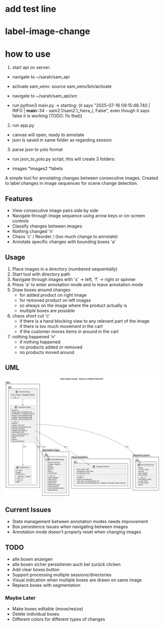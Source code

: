 # add test line

# label-image-change

# how to use
1. start api on server:
- navigate to ~/sarah/sam_api
- activate sam_venv: source sam_venv/bin/activate

- navigate to ~/sarah/sam_api/src
- run python3 main.py -> starting:
(it says "2025-07-16 09:15:48.740 | INFO     | __main__:<module>:34 - sam2.1/sam2.1_hiera_l, False", even though it says false it is working (TODO: fix that))

2. run app.py
- canvas will open, ready to annotate
- json is saved in same folder as regarding session

3. parse json to yolo format
- run json_to_yolo.py script, this will create 3 folders:
* images
*images2
*labels

A simple tool for annotating changes between consecutive images. Created to label changes in image sequences for scene change detection.

## Features

- View consecutive image pairs side by side
- Navigate through image sequence using arrow keys or on-screen controls
- Classify changes between images:
- Nothing changed 'n'
- Chaos 'c' / Reorder / (too much change to annotate)
- Annotate specific changes with bounding boxes 'a'

## Usage

1. Place images in a directory (numbered sequentially)
2. Start tool with directory path
3. Navigate through images with 's' -> left, 'f' -> right or spinner
4. Press 'a' to enter annotation mode and to leave annotation mode
5. Draw boxes around changes
    - for added product on right image
    - for removed product on left images 
    - so always on the image where the product actually is
    - multiple boxes are possible
6. chaos short cut 'c'
    - if there is a hand blocking view to any relevant part of the image
    - if there is too much movement in the cart
    - if the customer moves items in around in the cart
7. nothing happened 'n'
    - if nothing happened
    - no products added or removed
    - no products moved around


## UML
![uml](image.png)

## Current Issues

- State management between annotation modes needs improvement
- Box persistence issues when navigating between images
- Annotation mode doesn't properly reset when changing images

## TODO

- alle boxen anzeigen
- alle boxen sicher persistieren auch bei zurück clicken
- Add clear boxes button
- Support processing multiple sessions/directories
- Visual indication when multiple boxes are drawn on same image
- Replace boxes with segmentation

### Maybe Later

- Make boxes editable (move/resize)
- Delete individual boxes
- Different colors for different types of changes
